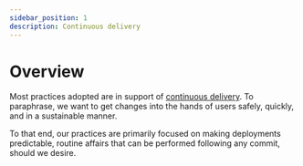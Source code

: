 ```yaml
---
sidebar_position: 1
description: Continuous delivery
---
```


# Overview

Most practices adopted are in support of [continuous delivery](https://continuousdelivery.com). To paraphrase, we want to get changes into the hands of users safely, quickly, and in a sustainable manner.

To that end, our practices are primarily focused on making deployments predictable, routine affairs that can be performed following any commit, should we desire.
